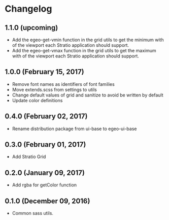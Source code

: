 # Changelog

## 1.1.0 (upcoming)

* Add the egeo-get-vmin function in the grid utils to get the minimum with of the viewport each Stratio application should support.
* Add the egeo-get-vmax function in the grid utils to get the maximum with of the viewport each Stratio application should support.

## 1.0.0 (February 15, 2017)

* Remove font names as identifiers of font families
* Move extends.scss from settings to utils
* Change default values of grid and sanitize to avoid be written by default
* Update color definitions

## 0.4.0 (February 02, 2017)

* Rename distribution package from ui-base to egeo-ui-base

## 0.3.0 (February 01, 2017)

* Add Stratio Grid

## 0.2.0 (January 09, 2017)

* Add rgba for getColor function

## 0.1.0 (December 09, 2016)

* Common sass utils.